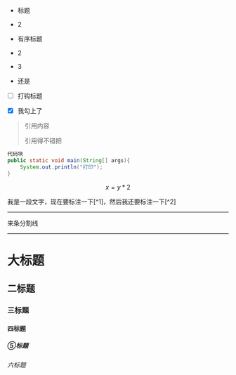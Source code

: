 * 标题
* 2

* 有序标题

* 2
* 3
* 还是

* [ ] 打钩标题

* [x] 我勾上了

> 引用内容
>
> 引用得不错把

```java
代码块
public static void main(String[] args){
    System.out.println("打印");
}
```

$$x = y * 2$$

我是一段文字，现在要标注一下[^1]，然后我还要标注一下[^2]

---

来条分割线

---

# 大标题

## 二标题

### 三标题

#### 四标题

##### ⑤标题

###### 六标题



